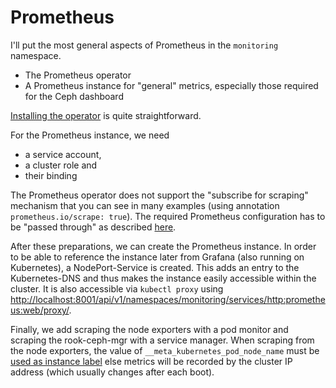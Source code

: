 # Prometheus

I'll put the most general aspects of Prometheus in the `monitoring`
namespace.

 * The Prometheus operator
 * A Prometheus instance for "general" metrics, especially those
   required for the Ceph dashboard
   
[Installing the operator](https://prometheus-operator.dev/docs/user-guides/getting-started/#installing-the-operator) is quite straightforward.

For the Prometheus instance, we need

 * a service account,
 * a cluster role and
 * their binding
 
The Prometheus operator does not support the "subscribe for scraping"
mechanism that you can see in many examples (using annotation
`prometheus.io/scrape: true`). The required Prometheus configuration has
to be "passed through" as described 
[here](https://github.com/prometheus-operator/prometheus-operator/blob/main/Documentation/additional-scrape-config.md).

After these preparations, we can create the Prometheus instance. In order
to be able to reference the instance later from Grafana (also running
on Kubernetes), a NodePort-Service is created. This adds an entry to the
Kubernetes-DNS and thus makes the instance easily accessible within the
cluster. It is also accessible via `kubectl proxy` using
[http://localhost:8001/api/v1/namespaces/monitoring/services/http:prometheus:web/proxy/](http://localhost:8001/api/v1/namespaces/monitoring/services/http:prometheus:web/proxy/).

Finally, we add scraping the node exporters with a pod monitor and scraping
the rook-ceph-mgr with a service manager. When scraping from the 
node exporters, the value of `__meta_kubernetes_pod_node_name` must be 
[used as instance label](https://github.com/prometheus-operator/prometheus-operator/issues/135) else metrics will be recorded by the cluster IP address 
(which usually changes after each boot).
